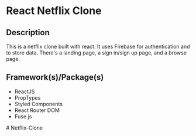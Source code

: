 # React Netflix Clone

## Description
This is a netflix clone built with react. It uses Firebase for authentication and to store data. There's a landing page, a sign in/sign up page, and a browse page.

## Framework(s)/Package(s)
* ReactJS
* PropTypes
* Styled Components
* React Router DOM
* Fuse.js 

#   N e t f l i x - C l o n e  
 